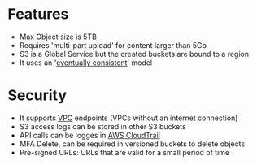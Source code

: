 
# Features
* Max Object size is 5TB
* Requires 'multi-part upload' for content larger than 5Gb
* S3 is a Global Service but the created buckets are bound to a region 
* It uses an '[eventually consistent][2]' model


# Security
* It supports [VPC][0] endpoints (VPCs without an internet connection)
* S3 access logs can be stored in other S3 buckets
* API calls can be logges in [AWS CloudTrail][1]
* MFA Delete, can be required in versioned buckets to delete objects
* Pre-signed URLs: URLs that are valid for a small period of time

[0]: networking_and_content_delivery/VPC.md
[1]: management_and_governance/CloudTrail.md
[2]: basic_concepts/consistency.md